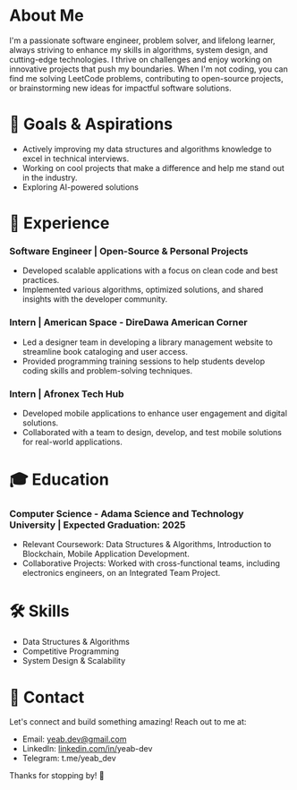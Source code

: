# About Me

I'm a passionate software engineer, problem solver, and lifelong learner, always striving to enhance my skills in algorithms, system design, and cutting-edge technologies. I thrive on challenges and enjoy working on innovative projects that push my boundaries. When I'm not coding, you can find me solving LeetCode problems, contributing to open-source projects, or brainstorming new ideas for impactful software solutions.

# 🌟 Goals & Aspirations

- Actively improving my data structures and algorithms knowledge to excel in technical interviews.
- Working on cool projects that make a difference and help me stand out in the industry.
- Exploring AI-powered solutions

# 💼 Experience

### Software Engineer | Open-Source & Personal Projects

- Developed scalable applications with a focus on clean code and best practices.
- Implemented various algorithms, optimized solutions, and shared insights with the developer community.

### Intern | American Space - DireDawa American Corner

- Led a designer team in developing a library management website to streamline book cataloging and user access.
- Provided programming training sessions to help students develop coding skills and problem-solving techniques.

### Intern | Afronex Tech Hub

- Developed mobile applications to enhance user engagement and digital solutions.
- Collaborated with a team to design, develop, and test mobile solutions for real-world applications.

# 🎓 Education

### Computer Science - Adama Science and Technology University | Expected Graduation: 2025

- Relevant Coursework: Data Structures & Algorithms, Introduction to Blockchain, Mobile Application Development.
- Collaborative Projects: Worked with cross-functional teams, including electronics engineers, on an Integrated Team Project.

# 🛠️ Skills

- Data Structures & Algorithms
- Competitive Programming
- System Design & Scalability

# 💌 Contact

Let's connect and build something amazing! Reach out to me at:

- Email: [yeab.dev@gmail.com](mailto\:yeab.dev@gmail.com)
- LinkedIn: [linkedin.com/in/](https://www.linkedin.com/in/yourprofile)yeab-dev
- Telegram: t.me/yeab\_dev

Thanks for stopping by! 🌟

